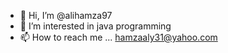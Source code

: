 - 👋 Hi, I’m @alihamza97
- 👀 I’m interested in java programming
- 📫 How to reach me ... hamzaaly31@yahoo.com

<!---
alihamza97/alihamza97 is a ✨ special ✨ repository because its `README.md` (this file) appears on your GitHub profile.
You can click the Preview link to take a look at your changes.
--->
